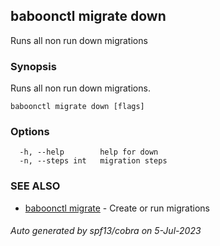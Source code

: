 ## baboonctl migrate down

Runs all non run down migrations

### Synopsis

Runs all non run down migrations.

```
baboonctl migrate down [flags]
```

### Options

```
  -h, --help        help for down
  -n, --steps int   migration steps
```

### SEE ALSO

* [baboonctl migrate](baboonctl_migrate.md)	 - Create or run migrations

###### Auto generated by spf13/cobra on 5-Jul-2023
